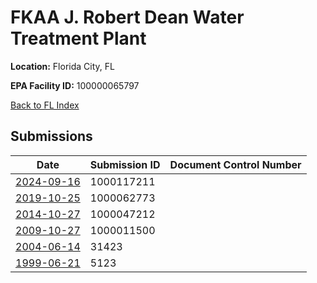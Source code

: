 # FKAA J. Robert Dean Water Treatment Plant

**Location:** Florida City, FL

**EPA Facility ID:** 100000065797

[Back to FL Index](../../index.md)

## Submissions

| Date | Submission ID | Document Control Number |
|------|--------------|-------------------------|
| [2024-09-16](submissions/1000117211.md) | 1000117211 |  |
| [2019-10-25](submissions/1000062773.md) | 1000062773 |  |
| [2014-10-27](submissions/1000047212.md) | 1000047212 |  |
| [2009-10-27](submissions/1000011500.md) | 1000011500 |  |
| [2004-06-14](submissions/31423.md) | 31423 |  |
| [1999-06-21](submissions/5123.md) | 5123 |  |

